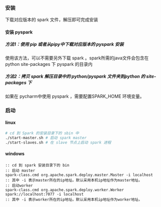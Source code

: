 ### 安装
下载对应版本的 spark 文件，解压即可完成安装

#### 安装 pyspark
##### 方法1：使用 pip 或者从pipy中下载对应版本的 pyspark 安装
使用该方法，可以不需要另外下载 spark 。spark所需的java文件会包含在 python site-packages 下 pyspark 的目录内
##### 方法2：拷贝 spark 解压目录中的 python/pyspark 文件夹到python 的 site-packages 下
如果在 pycharm中使用 pyspark ，需要配置SPARK_HOME 环境变量。

### 启动

#### linux
```bash
# cd 到 Spark 的安装目录下的 sbin 中
./start-master.sh # 启动 spark master
./start-slaves.sh # 在 slave 节点上启动 spark 进程
```

#### windows
```batch
:: cd 到 spark 安装目录下的 bin
:: 启动 master
spark-class.cmd org.apache.spark.deploy.master.Master -i localhost
:: 其中 -i 表示master所在的ip地址。默认采用本机ip地址作为master地址。
:: 启动worker
spark-class.cmd org.apache.spark.deploy.worker.Worker spark://localhost:7077 -i localhost
:: 其中 -i 表示worker所在的ip地址。默认采用本机ip地址作为worker地址。
```
